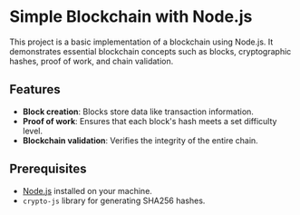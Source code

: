 # Simple Blockchain with Node.js

This project is a basic implementation of a blockchain using Node.js. It demonstrates essential blockchain concepts such as blocks, cryptographic hashes, proof of work, and chain validation.

## Features

- **Block creation**: Blocks store data like transaction information.
- **Proof of work**: Ensures that each block's hash meets a set difficulty level.
- **Blockchain validation**: Verifies the integrity of the entire chain.

## Prerequisites

- [Node.js](https://nodejs.org/) installed on your machine.
- `crypto-js` library for generating SHA256 hashes.